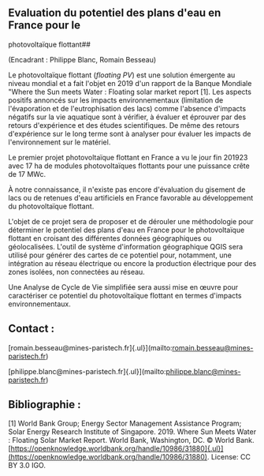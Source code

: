 ## Evaluation du potentiel des plans d'eau en France pour le
photovoltaïque flottant## 

(Encadrant : Philippe Blanc, Romain Besseau)

Le photovoltaïque flottant (*floating PV*) est une solution émergente au
niveau mondial et a fait l'objet en 2019 d'un rapport de la Banque
Mondiale "Where the Sun meets Water : Floating solar market report
\[1\]. Les aspects positifs annoncés sur les impacts environnementaux
(limitation de l'évaporation et de l'eutrophisation des lacs) comme
l'absence d'impacts négatifs sur la vie aquatique sont à vérifier, à
évaluer et éprouver par des retours d'expérience et des études
scientifiques. De même des retours d'expérience sur le long terme sont à
analyser pour évaluer les impacts de l'environnement sur le matériel.

Le premier projet photovoltaïque flottant en France a vu le jour fin
201923 avec 17 ha de modules photovoltaïques flottants pour une
puissance crête de 17 MWc.

À notre connaissance, il n'existe pas encore d'évaluation du gisement de
lacs ou de retenues d'eau artificiels en France favorable au
développement du photovoltaïque flottant.

L'objet de ce projet sera de proposer et de dérouler une méthodologie
pour déterminer le potentiel des plans d'eau en France pour le
photovoltaïque flottant en croisant des différentes données
géographiques ou géolocalisées. L'outil de système d'information
géographique QGIS sera utilisé pour générer des cartes de ce potentiel
pour, notamment, une intégration au réseau électrique ou encore la
production électrique pour des zones isolées, non connectées au réseau.

Une Analyse de Cycle de Vie simplifiée sera aussi mise en œuvre pour
caractériser ce potentiel du photovoltaïque flottant en termes d'impacts
environnementaux.

## Contact :
[romain.besseau\@mines-paristech.fr]{.ul}](mailto:romain.besseau@mines-paristech.fr)

[philippe.blanc\@mines-paristech.fr]{.ul}](mailto:philippe.blanc@mines-paristech.fr)

## Bibliographie :

\[1\] World Bank Group; Energy Sector Management Assistance Program;
Solar Energy Research Institute of Singapore. 2019. Where Sun Meets
Water : Floating Solar Market Report. World Bank, Washington, DC. ©
World Bank.
[https://openknowledge.worldbank.org/handle/10986/31880]{.ul}](https://openknowledge.worldbank.org/handle/10986/31880).
License: CC BY 3.0 IGO.
